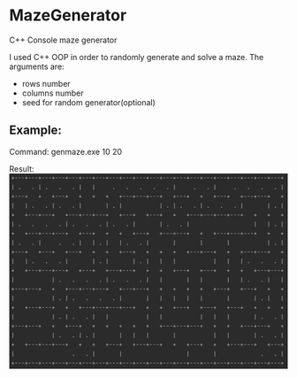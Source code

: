 # MazeGenerator
C++ Console maze generator

I used C++ OOP in order to randomly generate and solve a maze.
The arguments are:
  - rows number
  - columns number
  - seed for random generator(optional)

## Example:
Command: genmaze.exe 10 20

Result: ![image example](https://raw.githubusercontent.com/Minutzu321/MazeGenerator/main/5156046c550ccc93699138658bf29530.png)
